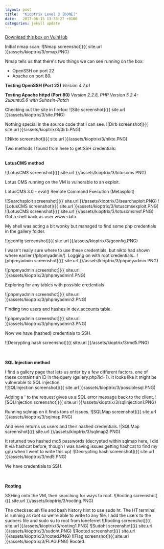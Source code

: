 ```yaml
---
layout: post
title:  "Kioptrix Level 3 [DONE]"
date:   2017-06-15 13:33:27 +0100
categories: jekyll update
---
```


[Download this box on VulnHub](https://www.vulnhub.com/entry/kioptrix-level-12-3,24/)

Initial nmap scan:
![Nmap screenshot]({{ site.url }}/assets/kioptrix/3/nmap.PNG)

Nmap tells us that there's two things we can see running on the box:
* OpenSSH on port 22
* Apache on port 80.

**Testing OpenSSH (Port 22)**
*Version 4.7.p1*

**Testing Apache httpd (Port 80)**
*Version 2.2.8, PHP Version 5.2.4-2ubuntu5.6 with Suhosin-Patch*

Checking out the site in firefox:
![Site screenshot]({{ site.url }}/assets/kioptrix/3/site.PNG)

Nothing special in the source code that I can see.
![Dirb screenshot]({{ site.url }}/assets/kioptrix/3/dirb.PNG)

![Nikto screenshot]({{ site.url }}/assets/kioptrix/3/nikto.PNG)


Two methods I found from here to get SSH credentials:
<br><br>

**LotusCMS method**

![LotusCMS screenshot]({{ site.url }}/assets/kioptrix/3/lotuscms.PNG)

Lotus CMS running on the VM is vulnerable to an exploit.

LotusCMS 3.0 - eval() Remote Command Execution (Metasploit)

![Searchsploit screenshot]({{ site.url }}/assets/kioptrix/3/searchsploit.PNG)
![LotusCMS screenshot]({{ site.url }}/assets/kioptrix/3/lotuscmsexploit.PNG)
![LotusCMS screenshot]({{ site.url }}/assets/kioptrix/3/lotuscmsmsf.PNG)
Got a shell back as user www-data.

My shell was acting a bit wonky but managed to find some php credentials in the gallery folder.

![gconfig screenshot]({{ site.url }}/assets/kioptrix/3/gconfig.PNG)

I wasn't really sure where to use these credentials, but nikto had shown where earlier (/phpmyadmin/).
Logging on with root credentials..
![phpmyadmin screenshot]({{ site.url }}/assets/kioptrix/3/phpmyadmin.PNG)

![phpmyadmin screenshot]({{ site.url }}/assets/kioptrix/3/phpmyadmin1.PNG)

Exploring for any tables with possible credentials

![phpmyadmin screenshot]({{ site.url }}/assets/kioptrix/3/phpmyadmin2.PNG)

Finding two users and hashes in dev_accounts table.

![phpmyadmin screenshot]({{ site.url }}/assets/kioptrix/3/phpmyadmin3.PNG)

Now we have (hashed) credentials to SSH.

![Decrypting hash screenshot]({{ site.url }}/assets/kioptrix/3/md5.PNG)

<br><br>
**SQL Injection method**

I find a gallery page that lets us order by a few different factors, one of these contains an ID in the query (gallery.php?id=1). It looks like it might be vulnerable to SQL injection.	
![SQLInjection screenshot]({{ site.url }}/assets/kioptrix/3/possiblesql.PNG)

Adding a ' to the request gives us a SQL error message back to the client.
![SQLInjection screenshot]({{ site.url }}/assets/kioptrix/3/sqlinjection1.PNG)

Running sqlmap on it finds tons of issues.
![SQLMap screenshot]({{ site.url }}/assets/kioptrix/3/sqlmap.PNG)

And even returns us users and their hashed credentials.
![SQLMap screenshot]({{ site.url }}/assets/kioptrix/3/sqlmap2.PNG)

It returned two hashed md5 passwords (decrypted within sqlmap here, I did it via hashcat before, though I was having issues getting hashcat to find my gpu when I went to write this up)
![Decrypting hash screenshot]({{ site.url }}/assets/kioptrix/3/md5.PNG)


We have credentials to SSH.

<br><br>
**Rooting**

SSHing onto the VM, then searching for ways to root.
![Rooting screenshot]({{ site.url }}/assets/kioptrix/3/rooting.PNG)

The checksec.sh file and bash history hint to use sudo ht. The HT terminal is running as root so we're able to write to any file. I add the users to the sudoers file and sudo su to root from loneferret
![Rooting screenshot]({{ site.url }}/assets/kioptrix/3/rooting1.PNG)
![Sudoht screenshot]({{ site.url }}/assets/kioptrix/3/sudoht.PNG)
![Rooted screenshot]({{ site.url }}/assets/kioptrix/3/rooted.PNG)
![Flag screenshot]({{ site.url }}/assets/kioptrix/3/FLAG.PNG)
Rooted.



